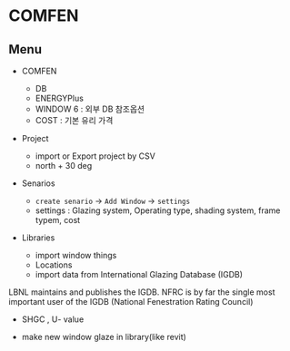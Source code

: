 # COMFEN

## Menu

- COMFEN
	- DB 
	- ENERGYPlus
	- WINDOW 6 : 외부 DB 참조옵션
	- COST : 기본 유리 가격 
- Project
	- import or Export project by CSV
	- north + 30 deg
- Senarios
	- `create senario` -> `Add Window`  -> `settings`
	- settings : Glazing system, Operating type, shading system, frame typem, cost

- Libraries
	- import window things
	- Locations
	- import data from International Glazing Database (IGDB)

LBNL maintains and publishes the IGDB. NFRC is by far the single most important user of the IGDB (National Fenestration Rating Council)

- SHGC , U- value

- make new window glaze in library(like revit)


